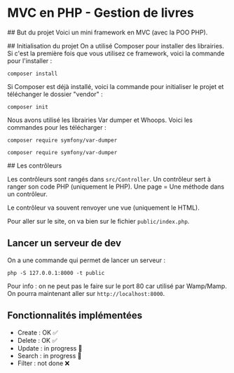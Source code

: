 # MVC en PHP - Gestion de livres

## But du projet
Voici un mini framework en MVC (avec la POO PHP). 

## Initialisation du projet
On a utilisé Composer pour installer des librairies. Si c'est la première fois que vous utilisez ce framework, voici la commande pour l'installer :

```
composer install
```

Si Composer est déjà installé, voici la commande pour initialiser le projet et téléchanger le dossier "vendor" :
```
composer init
```

Nous avons utilisé les librairies Var dumper et Whoops. Voici les commandes pour les télécharger :
```
composer require symfony/var-dumper
```

```
composer require symfony/var-dumper
```

## Les contrôleurs

Les contrôleurs sont rangés dans `src/Controller`. Un contrôleur sert à ranger son code PHP (uniquement le PHP). Une page = Une méthode dans un contrôleur.

Le contrôleur va souvent renvoyer une vue (uniquement le HTML).

Pour aller sur le site, on va bien sur le fichier `public/index.php`.

## Lancer un serveur de dev

On a une commande qui permet de lancer un serveur :

```
php -S 127.0.0.1:8000 -t public
```
Pour info : on ne peut pas le faire sur le port 80 car utilisé par Wamp/Mamp.
On pourra maintenant aller sur `http://localhost:8000`.

## Fonctionnalités implémentées

- Create : OK ✅
- Delete : OK ✅
- Update : in progress 🚧
- Search : in progress 🚧
- Filter : not done ❌
